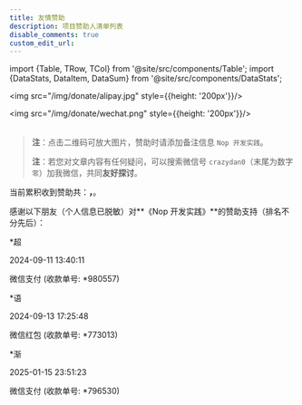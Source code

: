 ```yaml
---
title: 友情赞助
description: 项目赞助人清单列表
disable_comments: true
custom_edit_url:
---
```


import {Table, TRow, TCol} from '@site/src/components/Table';
import {DataStats, DataItem, DataSum} from '@site/src/components/DataStats';

<DataStats>

<Table head={['支付宝', '微信支付']}>

<TRow><TCol>

<img src="/img/donate/alipay.jpg" style={{height: '200px'}}/>

</TCol><TCol>

<img src="/img/donate/wechat.png" style={{height: '200px'}}/>

</TCol></TRow>

</Table>

> **注**：点击二维码可放大图片，赞助时请添加备注信息 `Nop 开发实践`。
>
> **注**：若您对文章内容有任何疑问，可以搜索微信号 `crazydan0`（末尾为数字`零`）加我微信，共同**友好探讨**。

当前累积收到赞助共：<b><DataSum unit="RMB" />，<DataSum unit="USD" /></b>。

感谢以下朋友（个人信息已脱敏）对**《Nop 开发实践》**的赞助支持（排名不分先后）：

<Table head={['赞助人', '赞助日期', '赞助途径', '赞助金额', '备注']}>

<!-- -->

<TRow><TCol> *超 </TCol><TCol>

2024-09-11 13:40:11

</TCol><TCol>

微信支付 (收款单号: \*980557)

</TCol><TCol>

<DataItem value={10} unit="RMB" />

</TCol><TCol>

</TCol></TRow>

<!-- -->

<TRow><TCol> *语 </TCol><TCol>

2024-09-13 17:25:48

</TCol><TCol>

微信红包 (收款单号: \*773013)

</TCol><TCol>

<DataItem value={8.8} unit="RMB" />

</TCol><TCol>

</TCol></TRow>

<!-- -->

<TRow><TCol> *渐 </TCol><TCol>

2025-01-15 23:51:23

</TCol><TCol>

微信支付 (收款单号: \*796530)

</TCol><TCol>

<DataItem value={10} unit="RMB" />

</TCol><TCol>

</TCol></TRow>

<!-- -->

<TRow><TCol> </TCol><TCol>

</TCol><TCol>

</TCol><TCol>

</TCol><TCol>

</TCol></TRow>

</Table>

</DataStats>
